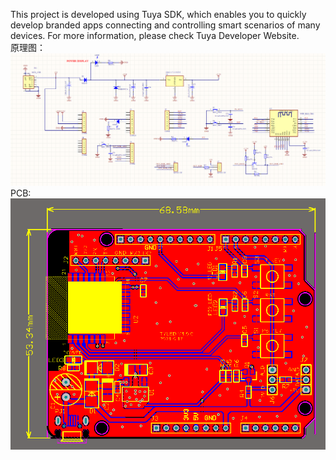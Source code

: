 This project is developed using Tuya SDK, which enables you to quickly develop branded apps connecting and controlling smart scenarios of many devices.
For more information, please check Tuya Developer Website.<br>
原理图：<br>
![SCH](https://github.com/vikingGit66/Viking_Arduino_TuYa_RGBLED/blob/master/PCB/SCH-Arduino%E5%B9%BB%E5%BD%A9%E7%81%AF%E5%B8%A6.png)<br>
PCB:<br>
![PCB](https://github.com/vikingGit66/Viking_Arduino_TuYa_RGBLED/blob/master/PCB/PCB-Arduino%E5%B9%BB%E5%BD%A9%E7%81%AF%E5%B8%A6.png) <br><br>


